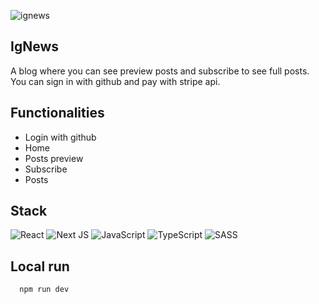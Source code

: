 
![ignews](https://github.com/gabislera/IgNews/assets/112272723/10c239ce-f577-4087-a7cb-e7730898a7cf)

## IgNews

A blog where you can see preview posts and subscribe to see full posts. You can sign in with github and pay with stripe api.


## Functionalities

- Login with github
- Home
- Posts preview
- Subscribe
- Posts


## Stack

![React](https://img.shields.io/badge/react-%2320232a.svg?style=for-the-badge&logo=react&logoColor=%2361DAFB)
![Next JS](https://img.shields.io/badge/Next-black?style=for-the-badge&logo=next.js&logoColor=white)
![JavaScript](https://img.shields.io/badge/javascript-%23323330.svg?style=for-the-badge&logo=javascript&logoColor=%23F7DF1E)
![TypeScript](https://img.shields.io/badge/typescript-%23007ACC.svg?style=for-the-badge&logo=typescript&logoColor=white)
![SASS](https://img.shields.io/badge/SASS-hotpink.svg?style=for-the-badge&logo=SASS&logoColor=white)



## Local run

```bash
  npm run dev
```


